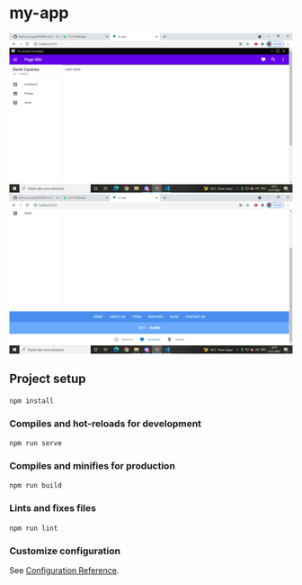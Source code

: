 # my-app
![screenshot](https://github.com/DerikCaceres/my-app/blob/main/src/assets/myapp.png?raw=true)
![screenshot](https://github.com/DerikCaceres/my-app/blob/main/src/assets/myapp2.png?raw=true)

## Project setup
```
npm install
```

### Compiles and hot-reloads for development
```
npm run serve
```

### Compiles and minifies for production
```
npm run build
```

### Lints and fixes files
```
npm run lint
```

### Customize configuration
See [Configuration Reference](https://cli.vuejs.org/config/).
